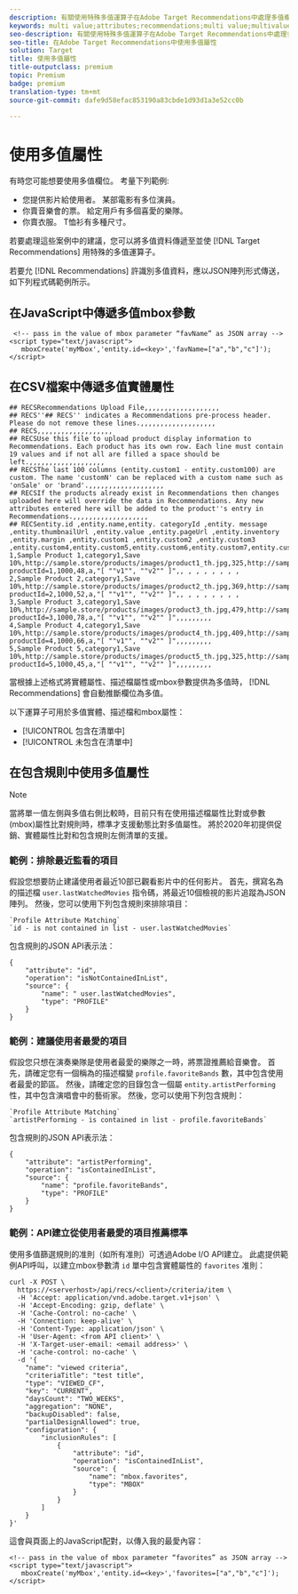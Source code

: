 ```yaml
---
description: 有關使用特殊多值運算子在Adobe Target Recommendations中處理多值欄位的資訊。
keywords: multi value;attributes;recommendations;multi value;multivalue
seo-description: 有關使用特殊多值運算子在Adobe Target Recommendations中處理多值欄位的資訊。
seo-title: 在Adobe Target Recommendations中使用多值屬性
solution: Target
title: 使用多值屬性
title-outputclass: premium
topic: Premium
badge: premium
translation-type: tm+mt
source-git-commit: dafe9d58efac853190a83cbde1d93d1a3e52cc0b

---
```



# 使用多值屬性

有時您可能想要使用多值欄位。 考量下列範例:

* 您提供影片給使用者。 某部電影有多位演員。
* 你賣音樂會的票。 給定用戶有多個喜愛的樂隊。
* 你賣衣服。 T恤衫有多種尺寸。

若要處理這些案例中的建議，您可以將多值資料傳遞至並使 [!DNL Target Recommendations] 用特殊的多值運算子。

若要允 [!DNL Recommendations] 許識別多值資料，應以JSON陣列形式傳送，如下列程式碼範例所示。

## 在JavaScript中傳遞多值mbox參數

```
 <!-- pass in the value of mbox parameter “favName” as JSON array -->
<script type="text/javascript">
   mboxCreate('myMbox','entity.id=<key>','favName=["a","b","c"]');
</script>
```

## 在CSV檔案中傳遞多值實體屬性

```
## RECSRecommendations Upload File,,,,,,,,,,,,,,,,,,,
## RECS''## RECS'' indicates a Recommendations pre-process header. Please do not remove these lines.,,,,,,,,,,,,,,,,,,,
## RECS,,,,,,,,,,,,,,,,,,,
## RECSUse this file to upload product display information to Recommendations. Each product has its own row. Each line must contain 19 values and if not all are filled a space should be left.,,,,,,,,,,,,,,,,,,,
## RECSThe last 100 columns (entity.custom1 - entity.custom100) are custom. The name 'customN' can be replaced with a custom name such as 'onSale' or 'brand'.,,,,,,,,,,,,,,,,,,,
## RECSIf the products already exist in Recommendations then changes uploaded here will override the data in Recommendations. Any new attributes entered here will be added to the product''s entry in Recommendations.,,,,,,,,,,,,,,,,,,,
## RECSentity.id ,entity.name,entity. categoryId ,entity. message ,entity.thumbnailUrl ,entity.value ,entity.pageUrl ,entity.inventory ,entity.margin ,entity.custom1 ,entity.custom2 ,entity.custom3 ,entity.custom4,entity.custom5,entity.custom6,entity.custom7,entity.custom8,entity.custom9,entity.custom10,
1,Sample Product 1,category1,Save 10%,http://sample.store/products/images/product1_th.jpg,325,http://sample.store/products/product_detail.jsp?productId=1,1000,48,a,"[ ""v1"", ""v2"" ]",, , , , , , , ,
2,Sample Product 2,category1,Save 10%,http://sample.store/products/images/product2_th.jpg,369,http://sample.store/products/product_detail.jsp?productId=2,1000,52,a,"[ ""v1"", ""v2"" ]",, , , , , , , ,
3,Sample Product 3,category1,Save 10%,http://sample.store/products/images/product3_th.jpg,479,http://sample.store/products/product_detail.jsp?productId=3,1000,78,a,"[ ""v1"", ""v2"" ]",,,,,,,,,
4,Sample Product 4,category1,Save 10%,http://sample.store/products/images/product4_th.jpg,409,http://sample.store/products/product_detail.jsp?productId=4,1000,66,a,"[ ""v1"", ""v2"" ]",,,,,,,,,
5,Sample Product 5,category1,Save 10%,http://sample.store/products/images/product5_th.jpg,325,http://sample.store/products/product_detail.jsp?productId=5,1000,45,a,"[ ""v1"", ""v2"" ]",,,,,,,,, 
```

當根據上述格式將實體屬性、描述檔屬性或mbox參數提供為多值時， [!DNL Recommendations] 會自動推斷欄位為多值。

以下運算子可用於多值實體、描述檔和mbox屬性：

* [!UICONTROL 包含在清單中]
* [!UICONTROL 未包含在清單中]

## 在包含規則中使用多值屬性

>[!NOTE]
>
>當將單一值左側與多值右側比較時，目前只有在使用描述檔屬性比對或參數(mbox)屬性比對規則時，標準才支援動態比對多值屬性。 將於2020年初提供促銷、實體屬性比對和包含規則左側清單的支援。


### 範例：排除最近監看的項目

假設您想要防止建議使用者最近10部已觀看影片中的任何影片。 首先，撰寫名為的描述檔 `user.lastWatchedMovies` 指令碼，將最近10個檢視的影片追蹤為JSON陣列。 然後，您可以使用下列包含規則來排除項目：

```
`Profile Attribute Matching`
`id - is not contained in list - user.lastWatchedMovies`
```

包含規則的JSON API表示法：

```
{
    "attribute": "id",
    "operation": "isNotContainedInList",
    "source": {
        "name": " user.lastWatchedMovies",
        "type": "PROFILE"
    }
} 
```

### 範例：建議使用者最愛的項目

假設您只想在演奏樂隊是使用者最愛的樂隊之一時，將票證推薦給音樂會。 首先，請確定您有一個稱為的描述檔變 `profile.favoriteBands` 數，其中包含使用者最愛的節區。 然後，請確定您的目錄包含一個屬 `entity.artistPerforming` 性，其中包含演唱會中的藝術家。 然後，您可以使用下列包含規則：

```
`Profile Attribute Matching`
`artistPerforming - is contained in list - profile.favoriteBands`
```

包含規則的JSON API表示法：

```
{
    "attribute": "artistPerforming",
    "operation": "isContainedInList",
    "source": {
        "name": "profile.favoriteBands",
        "type": "PROFILE"
    }
}
```

### 範例：API建立從使用者最愛的項目推薦標準

使用多值篩選規則的准則（如所有准則）可透過Adobe I/O API建立。 此處提供範例API呼叫，以建立mbox參數清 `id` 單中包含實體屬性的 `favorites` 准則：

```
curl -X POST \
  https://<serverhost>/api/recs/<client>/criteria/item \
  -H 'Accept: application/vnd.adobe.target.v1+json' \
  -H 'Accept-Encoding: gzip, deflate' \
  -H 'Cache-Control: no-cache' \
  -H 'Connection: keep-alive' \
  -H 'Content-Type: application/json' \
  -H 'User-Agent: <from API client>' \
  -H 'X-Target-user-email: <email address>' \
  -H 'cache-control: no-cache' \
  -d '{
    "name": "viewed criteria",
    "criteriaTitle": "test title",
    "type": "VIEWED_CF",
    "key": "CURRENT",
    "daysCount": "TWO_WEEKS",
    "aggregation": "NONE",
    "backupDisabled": false,
    "partialDesignAllowed": true,
    "configuration": {
        "inclusionRules": [
            {
                "attribute": "id",
                "operation": "isContainedInList",
                "source": {
                    "name": "mbox.favorites",
                    "type": "MBOX"
                }
            }
        ]
    }
}'
```

這會與頁面上的JavaScript配對，以傳入我的最愛內容：

```
<!-- pass in the value of mbox parameter “favorites” as JSON array -->
<script type="text/javascript">
   mboxCreate('myMbox','entity.id=<key>','favorites=["a","b","c"]');
</script>
```
